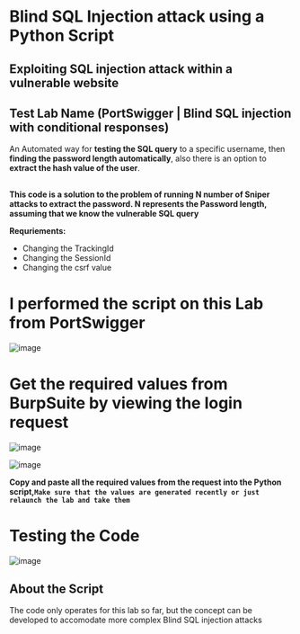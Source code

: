 # Blind SQL Injection attack using a Python Script
## Exploiting SQL injection attack within a vulnerable website 
## Test Lab Name (PortSwigger | Blind SQL injection with conditional responses)

An Automated way for **testing the SQL query** to a specific username, then **finding the password length automatically**, also there is an option to **extract the hash value of the user**.
## 

**This code is a solution to the problem of running N number of Sniper attacks to extract the password. N represents the Password length, assuming that we know the vulnerable SQL query**

**Requriements:**
- Changing the TrackingId
- Changing the SessionId
- Changing the csrf value



# I performed the script on this Lab from PortSwigger
![image](https://github.com/AwsGhanem/Blind-SQL-Injection-with-Python/assets/123994471/132a48a6-58e5-405c-9eae-8c750b95fecf)

# Get the required values from BurpSuite by viewing the login request

![image](https://github.com/AwsGhanem/Blind-SQL-Injection-with-Python/assets/123994471/74249a0f-3e15-49c3-b46c-1a4a910046aa)

![image](https://github.com/AwsGhanem/Blind-SQL-Injection-with-Python/assets/123994471/8f9be079-ee39-4433-b855-2b2ceb6bd997)

**Copy and paste all the required values from the request into the Python script,`Make sure that the values are generated recently or just relaunch the lab and take them`**

  
# Testing the Code
![image](https://github.com/AwsGhanem/Blind-SQL-Injection-with-Python/assets/123994471/5d15de14-c458-412c-8fb0-dbd0f1d56e73)



## About the Script
The code only operates for this lab so far, but the concept can be developed to accomodate more complex Blind SQL injection attacks
